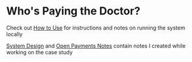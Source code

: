 # Who's Paying the Doctor?

Check out [How to Use](HOW_TO_USE.md) for instructions and notes on running the system locally

[System Design](SYSTEM_NOTES.md) and [Open Payments Notes](OPEN_PAYMENTS_NOTES.md) contain notes I created while working on the case study